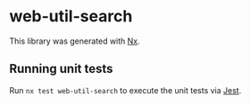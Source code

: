 # web-util-search

This library was generated with [Nx](https://nx.dev).

## Running unit tests

Run `nx test web-util-search` to execute the unit tests via [Jest](https://jestjs.io).
